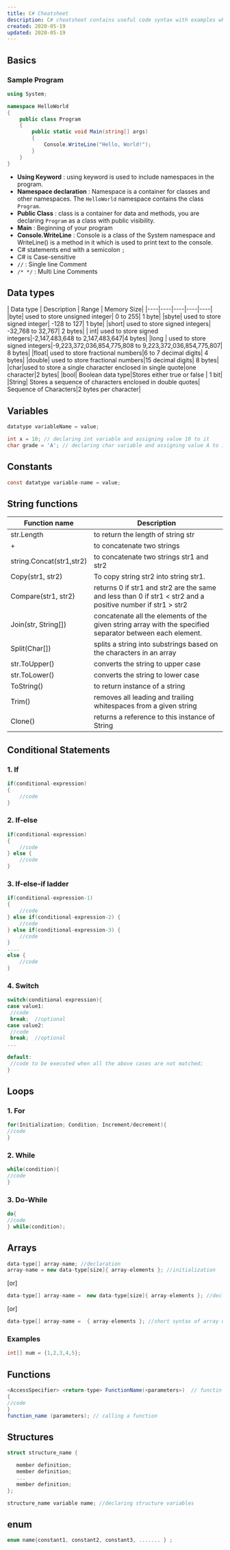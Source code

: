 ```yaml
---
title: C# Cheatsheet 
description: C# cheatsheet contains useful code syntax with examples which is handy while coding.
created: 2020-05-19
updated: 2020-05-19
---
```


## Basics

### Sample Program

```c#
using System;

namespace HelloWorld
{
	public class Program
	{
		public static void Main(string[] args)
		{
			Console.WriteLine("Hello, World!");
		}
	}
}
```
* **Using Keyword** : using keyword is used to include namespaces in the program. 
* **Namespace declaration** : Namespace is a container for classes and other namespaces. The `HelloWorld` namespace contains the class `Program`.
* **Public Class** : class is a container for data and methods, you are declaring `Program` as a class with public visibility.
* **Main** : Beginning of your program
* **Console.WriteLine** : Console is a class of the System namespace and WriteLine() is a method in it which is used to print text to the console.
* C# statements end with a semicolon `;`
* C# is Case-sensitive
* `//` : Single line Comment
* `/* */` : Multi Line Comments

## Data types

| Data type | Description | Range | Memory Size|
|----|----|----|----|----|
|byte|	used to store unsigned integer|	0 to 255| 1 byte|
|sbyte|	used to store signed integer|	-128 to 127| 1 byte|
|short|	used to store signed integers|	-32,768 to 32,767| 2 bytes|
| int| used to store signed integers|-2,147,483,648 to 2,147,483,647|4 bytes| 
|long | used to store signed integers|-9,223,372,036,854,775,808 to 9,223,372,036,854,775,807| 8 bytes|
|float| used to store fractional numbers|6 to 7 decimal digits| 4 bytes|
|double| used to store fractional numbers|15 decimal digits| 8 bytes|
|char|used to store a single character enclosed in single quote|one character|2 bytes|
|bool| Boolean data type|Stores either true or false | 1 bit|
|String| Stores a sequence of characters enclosed in double quotes| Sequence of Characters|2 bytes per character|

## Variables

```c#
datatype variableName = value;
```
```c#
int x = 10; // declaring int variable and assigning value 10 to it
char grade = 'A'; // declaring char variable and assigning value A to it
```

## Constants

```c
const datatype variable-name = value;
```

## String functions
| Function name | Description|
|----|----|
|str.Length| to return the length of string str|
|+| to concatenate two strings|
|string.Concat(str1,str2)| to concatenate two strings str1 and str2|
|Copy(str1, str2)| To copy string str2 into string str1.|
|Compare(str1, str2)| returns 0 if str1 and str2 are the same and less than 0 if str1 < str2 and a positive number if str1 > str2|
|Join(str, String[])| concatenate all the elements of the given string array with the specified separator between each element.|
|Split(Char[])| splits a string into substrings based on the characters in an array|
|str.ToUpper()| converts the string to upper case|
|str.ToLower()| converts the string to lower case|
|ToString()| to return instance of a string|
|Trim()| removes all leading and trailing whitespaces from a given string|
|Clone()| returns a reference to this instance of String|


## Conditional Statements

### 1. If
```c
if(conditional-expression)
{
    //code
}
```
### 2. If-else

```c
if(conditional-expression)
{
    //code
} else {
    //code
}
```
### 3. If-else-if ladder

```c
if(conditional-expression-1)
{
    //code
} else if(conditional-expression-2) {
    //code
} else if(conditional-expression-3) {
    //code
}
....
else {
    //code
}
```
### 4. Switch

```c
switch(conditional-expression){    
case value1:    
 //code    
 break;  //optional  
case value2:    
 //code    
 break;  //optional  
...    
    
default:     
 //code to be executed when all the above cases are not matched;    
} 
```
## Loops

### 1. For
```c
for(Initialization; Condition; Increment/decrement){  
//code  
} 
```
### 2. While
```c
while(condition){  
//code 
}  
```
### 3. Do-While
```c
do{  
//code 
} while(condition); 
```
## Arrays
```c#
data-type[] array-name; //declaration
array-name = new data-type[size]{ array-elements }; //initialization
```
\[or\]

```c#
data-type[] array-name =  new data-type[size]{ array-elements }; //declaration and initialization
```
\[or\]

```c#
data-type[] array-name =  { array-elements }; //short syntax of array declaration and initialization
```
### Examples

```c
int[] num = {1,2,3,4,5};
```
## Functions

```c#
<AccessSpecifier> <return-type> FunctionName(<parameters>)  // functin definition
{  
//code
}
function_name (parameters); // calling a function
```
## Structures

```c
struct structure_name {

   member definition;
   member definition;
   ...
   member definition;
}; 

structure_name variable name; //declaring structure variables
```
## enum

```c#
enum name{constant1, constant2, constant3, ....... } ;
```